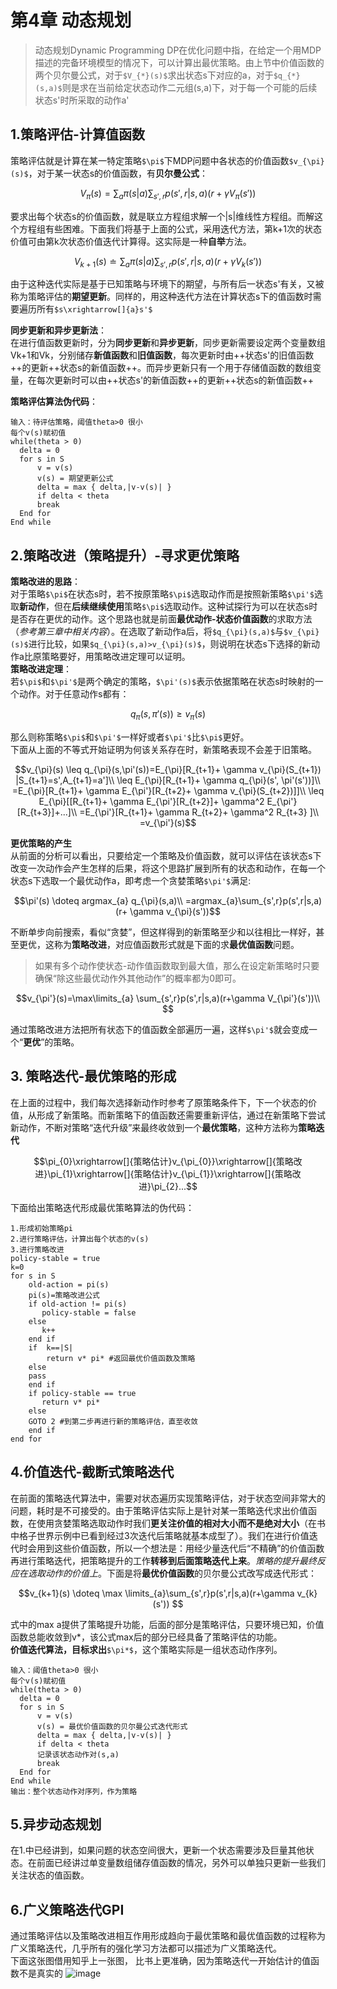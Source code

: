 # 第4章 动态规划  
> 动态规划Dynamic Programming DP在优化问题中指，在给定一个用MDP描述的完备环境模型的情况下，可以计算出最优策略。由上节中价值函数的两个贝尔曼公式，对于`$V_{*}(s)$`求出状态s下对应的a，对于`$q_{*}(s,a)$`则是求在当前给定状态动作二元组(s,a)下，对于每一个可能的后续状态s'时所采取的动作a'  

## 1.策略评估-计算值函数 
策略评估就是计算在某一特定策略`$\pi$`下MDP问题中各状态的价值函数`$v_{\pi}(s)$`，对于某一状态s的价值函数，有**贝尔曼公式**：  

```math
V_{\pi}(s)=\sum_{a}\pi(s|a)\sum_{s',r}p(s',r|s,a)(r+\gamma V_{\pi}(s'))  
```  
要求出每个状态s的价值函数，就是联立方程组求解一个|s|维线性方程组。而解这个方程组有些困难。下面我们将基于上面的公式，采用迭代方法，第k+1次的状态价值可由第k次状态价值迭代计算得。这实际是一种**自举**方法。  

```math
V_{k+1}(s) \doteq \sum_{a}\pi(s|a)\sum_{s',r}p(s',r|s,a)(r+\gamma V_{k}(s'))  
```  
由于这种迭代实际是基于已知策略与环境下的期望，与所有后一状态s'有关，又被称为策略评估的**期望更新**。同样的，用这种迭代方法在计算状态s下的值函数时需要遍历所有`$s\xrightarrow[]{a}s'$`  

**同步更新和异步更新法**：   
在进行值函数更新时，分为**同步更新**和**异步更新**，同步更新需要设定两个变量数组Vk+1和Vk，分别储存**新值函数**和**旧值函数**，每次更新时由++状态s'的旧值函数++的更新++状态s的新值函数++。而异步更新只有一个用于存储值函数的数组变量，在每次更新时可以由++状态s'的新值函数++的更新++状态s的新值函数++

**策略评估算法伪代码**：
```
输入：待评估策略，阈值theta>0 很小
每个v(s)赋初值
while(theta > 0)
  delta = 0
  for s in S
      v = v(s)
      v(s) = 期望更新公式
      delta = max { delta,|v-v(s)| }
      if delta < theta
      break
  End for
End while  
```

## 2.策略改进（策略提升）-寻求更优策略
**策略改进的思路**：  
对于策略`$\pi$`在状态s时，若不按原策略`$\pi$`选取动作而是按照新策略`$\pi'$`选取**新动作**，但在**后续继续使用**策略`$\pi$`选取动作。这种试探行为可以在状态s时是否存在更优的动作。这个思路也就是前面**最优动作-状态价值函数**的求取方法（*参考第三章中相关内容*）。在选取了新动作a后，将`$q_{\pi}(s,a)$`与`$v_{\pi}(s)$`进行比较，如果`$q_{\pi}(s,a)>v_{\pi}(s)$`，则说明在状态s下选择的新动作a比原策略要好，用策略改进定理可以证明。   
**策略改进定理**：  
若`$\pi$`和`$\pi'$`是两个确定的策略，`$\pi'(s)$`表示依据策略在状态s时映射的一个动作。对于任意动作s都有：

```math
q_{\pi}(s,\pi'(s))\geq v_{\pi}(s)
```  
那么则称策略`$\pi$`和`$\pi'$`一样好或者`$\pi'$`比`$\pi$`更好。  
下面从上面的不等式开始证明为何该关系存在时，新策略表现不会差于旧策略。  

```math
v_{\pi}(s) \leq q_{\pi}(s,\pi'(s))=E_{\pi}[R_{t+1}+ \gamma v_{\pi}(S_{t+1}) |S_{t+1}=s',A_{t+1}=a']\\
\leq E_{\pi}[R_{t+1}+ \gamma q_{\pi}(s', \pi'(s'))]\\
=E_{\pi}[R_{t+1}+ \gamma E_{\pi'}[R_{t+2}+ \gamma v_{\pi}(S_{t+2})]]\\
\leq E_{\pi}[[R_{t+1}+ \gamma E_{\pi'}[R_{t+2}]+ \gamma^2 E_{\pi'}[R_{t+3}]+...]\\
=E_{\pi'}[R_{t+1}+ \gamma R_{t+2}+ \gamma^2  R_{t+3} ]\\
=v_{\pi'}(s)
```  
**更优策略的产生**  
从前面的分析可以看出，只要给定一个策略及价值函数，就可以评估在该状态s下改变一次动作会产生怎样的后果，将这个思路扩展到所有的状态和动作，在每一个状态s下选取一个最优动作a，即考虑一个贪婪策略`$\pi'$`满足:

```math
\pi'(s) \doteq argmax_{a} q_{\pi}(s,a)\\
=argmax_{a}\sum_{s',r}p(s',r|s,a)(r+ \gamma v_{\pi}(s'))
```  
不断单步向前搜索，看似“贪婪”，但这样得到的新策略至少和以往相比一样好，甚至更优，这称为**策略改进**，对应值函数形式就是下面的求**最优值函数**问题。
> 如果有多个动作使状态-动作值函数取到最大值，那么在设定新策略时只要确保“除这些最优动作外其他动作”的概率都为0即可。

```math
v_{\pi'}(s)=\max\limits_{a} \sum_{s',r}p(s',r|s,a)(r+\gamma V_{\pi'}(s'))\\

```  
通过策略改进方法把所有状态下的值函数全部遍历一遍，这样`$\pi'$`就会变成一个“**更优**”的策略。  

## 3. 策略迭代-最优策略的形成  
在上面的过程中，我们每次选择新动作时参考了原策略条件下，下一个状态的价值，从形成了新策略。而新策略下的值函数还需要重新评估，通过在新策略下尝试新动作，不断对策略“迭代升级”来最终收敛到一个**最优策略**，这种方法称为**策略迭代**

```math
\pi_{0}\xrightarrow[]{策略估计}v_{\pi_{0}}\xrightarrow[]{策略改进}\pi_{1}\xrightarrow[]{策略估计}v_{\pi_{1}}\xrightarrow[]{策略改进}\pi_{2}...
```
下面给出策略迭代形成最优策略算法的伪代码：  

```
1.形成初始策略pi
2.进行策略评估，计算出每个状态的v(s)
3.进行策略改进
policy-stable = true
k=0
for s in S
    old-action = pi(s)
    pi(s)=策略改进公式
    if old-action != pi(s)
       policy-stable = false
    else 
       k++
    end if   
    if  k==|S|
        return v* pi* #返回最优价值函数及策略
    else
    pass
    end if
    if policy-stable == true
       return v* pi*
    else
    GOTO 2 #到第二步再进行新的策略评估，直至收敛
    end if
end for
```
## 4.价值迭代-截断式策略迭代 
在前面的策略迭代算法中，需要对状态遍历实现策略评估，对于状态空间非常大的问题，耗时是不可接受的。由于策略评估实际上是针对某一策略迭代求出价值函数，在使用贪婪策略选取动作时我们**更关注价值的相对大小而不是绝对大小**（在书中格子世界示例中已看到经过3次迭代后策略就基本成型了）。我们在进行价值迭代时会用到这些价值函数，所以一个想法是：用经少量迭代后“不精确”的价值函数再进行策略迭代，把策略提升的工作**转移到后面策略迭代上来**。*策略的提升最终反应在选取动作的价值上*。下面是将**最优价值函数**的贝尔曼公式改写成迭代形式：  
```math
v_{k+1}(s) \doteq \max \limits_{a}\sum_{s',r}p(s',r|s,a)(r+\gamma v_{k}(s'))  
```  
式中的max a提供了策略提升功能，后面的部分是策略评估，只要环境已知，价值函数总能收敛到v*，该公式max后的部分已经具备了策略评估的功能。  
**价值迭代算法，目标求出**`$\pi*$`，这个策略实际是一组状态动作序列。
```
输入：阈值theta>0 很小
每个v(s)赋初值
while(theta > 0)
  delta = 0
  for s in S
      v = v(s)
      v(s) = 最优价值函数的贝尔曼公式迭代形式
      delta = max { delta,|v-v(s)| }
      if delta < theta
      记录该状态动作对(s,a)
      break
  End for
End while  
输出：整个状态动作对序列，作为策略
```
## 5.异步动态规划  
在1.中已经讲到，如果问题的状态空间很大，更新一个状态需要涉及巨量其他状态。在前面已经讲过单变量数组储存值函数的情况，另外可以单独只更新一些我们关注状态的值函数。
## 6.广义策略迭代GPI  
通过策略评估以及策略改进相互作用形成趋向于最优策略和最优值函数的过程称为广义策略迭代，几乎所有的强化学习方法都可以描述为广义策略迭代。   
下面这张图借用知乎上一张图， 比书上更准确，因为策略迭代一开始估计的值函数不是真实的
![image](https://pic4.zhimg.com/80/v2-4cbd1c0d42fe5c2be5abf6173e4f0765_720w.jpg)